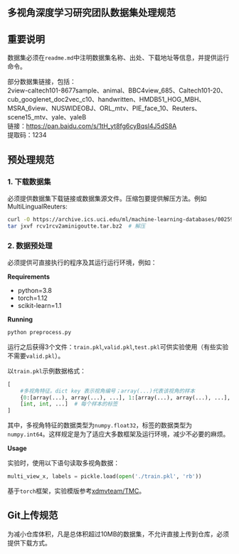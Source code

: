 多视角深度学习研究团队数据集处理规范
---

## 重要说明

数据集必须在`readme.md`中注明数据集名称、出处、下载地址等信息，并提供运行命令。

部分数据集链接，包括：</br>
2view-caltech101-8677sample、animal、BBC4view_685、Caltech101-20、cub_googlenet_doc2vec_c10、handwritten、HMDB51_HOG_MBH、MSRA_6view、NUSWIDEOBJ、ORL_mtv、PIE_face_10、Reuters、scene15_mtv、yale、yaleB</br>
链接：https://pan.baidu.com/s/1tH_yt8fg6cyBqsl4J5dS8A </br>
提取码：1234 

## 预处理规范

### 1. 下载数据集

必须提供数据集下载链接或数据集源文件。压缩包要提供解压方法。例如MultiLingualReuters:
```bash
curl -O https://archive.ics.uci.edu/ml/machine-learning-databases/00259/rcv1rcv2aminigoutte.tar.bz2
tar jxvf rcv1rcv2aminigoutte.tar.bz2  # 解压
```

### 2. 数据预处理

必须提供可直接执行的程序及其运行运行环境，例如：

**Requirements**
- python=3.8
- torch=1.12
- scikit-learn=1.1

**Running**
```bash
python preprocess.py
```

运行之后获得3个文件：`train.pkl`,`valid.pkl`,`test.pkl`可供实验使用（有些实验不需要`valid.pkl`）。

以`train.pkl`示例数据格式：
```python
[
    #多视角特征。dict key 表示视角编号；array(...)代表该视角的样本
    {0:[array(...), array(...), ...], 1:[array(...), array(...), ...], ...},
    [int, int, ...]  # 每个样本的标签
]
```
其中，多视角特征的数据类型为`numpy.float32`，标签的数据类型为`numpy.int64`。这样规定是为了适应大多数框架及运行环境，减少不必要的麻烦。

**Usage**

实验时，使用以下语句读取多视角数据：
```python
multi_view_x, labels = pickle.load(open('./train.pkl', 'rb'))
```

基于`torch`框架，实验模版参考[xdmvteam/TMC](https://github.com/xdmvteam/TMC)。

## Git上传规范

为减小仓库体积，凡是总体积超过10MB的数据集，不允许直接上传到仓库，必须提供下载方式。

